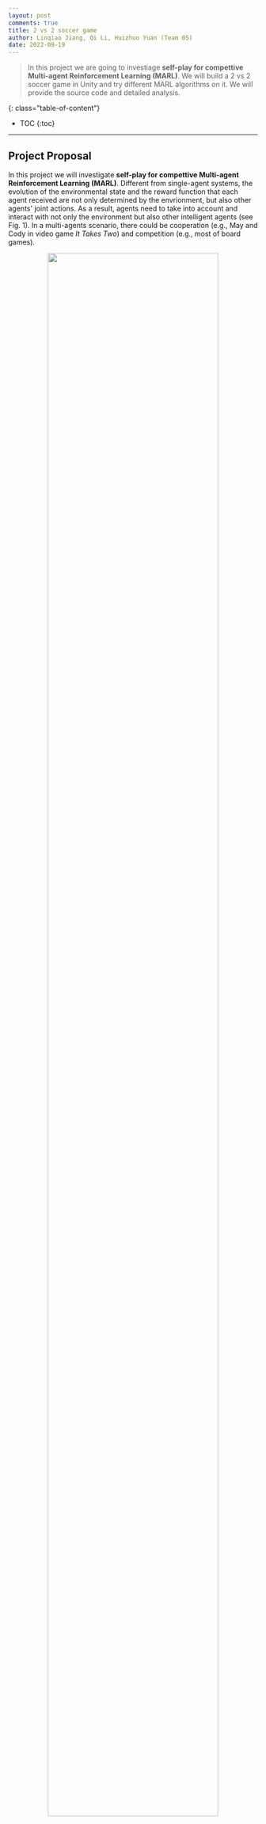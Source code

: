 ```yaml
---
layout: post
comments: true
title: 2 vs 2 soccer game
author: Linqiao Jiang, Qi Li, Huizhuo Yuan (Team 05)
date: 2022-09-19
---
```



> In this project we are going to investiage **self-play for compettive Multi-agent Reinforcement Learning (MARL)**. We will build a 2 vs 2 soccer game in Unity and try different MARL algorithms on it. We will provide the source code and detailed analysis.

<!--more-->
{: class="table-of-content"}
* TOC
{:toc}

---

## Project Proposal 

In this project we will investigate **self-play for compettive Multi-agent Reinforcement Learning (MARL)**. Different from single-agent systems, the evolution of the environmental state and the reward function that each agent received are not only determined by the envrionment, but also other agents' joint actions. As a result, agents need to take into account and interact with not only the environment but also other intelligent agents (see Fig. 1). In a multi-agents scenario, there could be cooperation (e.g., May and Cody in video game *It Takes Two*) and competition (e.g., most of board games).

<figure align="center">
  <img width="90%" src="../../../assets/images/team05/MARL.png">
  <figcaption>Fig 1. Single-agent vs Multi-agent [1].</figcaption>
</figure>



Concretely, our target is to implement a toy 2 vs 2 soccer game in Unity (as shown in Fig. 2). In this game, there are two teams with two agents in each. The goal is to get the ball into the opponent's goal while preventing the ball from entering own goal.

<figure align="center">
  <img width="80%" src="../../../assets/images/team05/soccer.png">
  <figcaption>Fig 2. 2 vs 2 soccer game in Unity [2].</figcaption>
</figure>



To achive this, we are going to firstly build up the soccer environment in Unity [2]. Then we plan to create a 1 vs 1 soccer game to investigate the behaviors of competition. After the 1 vs 1 scenario works, we will handle the 2 vs 2 soccer game which involves cooperation too.

We plan to implement some of the below **MARL algorithms** [3] and analyse their behaivors:

- Independent Learning
  - [IQL：Multi-Agent Reinforcement Learning: Independent vs. Cooperative Agents](https://citeseerx.ist.psu.edu/viewdoc/download?doi=10.1.1.84.3701&rep=rep1&type=pdf) [4]
- Value Decomposition
  - [VDN：Value-Decomposition Networks For Cooperative Multi-Agent Learning](https://arxiv.org/pdf/1706.05296) [5]
  - [QMIX: Monotonic Value Function Factorisation for Deep Multi-Agent Reinforcement Learning](http://proceedings.mlr.press/v80/rashid18a/rashid18a.pdf) [6]
  - [QTRAN: Learning to Factorize with Transformation for Cooperative Multi-Agent Reinforcement Learning](https://arxiv.org/abs/1905.05408) [7]
- Policy Gradient
  - [COMA：Counterfactual Multi-Agent Policy Gradients](https://arxiv.org/abs/1705.08926) [8]
  - [MADDPG：Multi-Agent Actor-Critic for Mixed Cooperative-Competitive Environments](https://arxiv.org/pdf/1706.02275.pdf&quot;&gt;Multi-Agent) [9]
- Communication
  - [BiCNet：Multiagent Bidirectionally-Coordinated Nets: Emergence of Human-level Coordination in Learning to Play StarCraft Combat Games](https://arxiv.org/abs/1703.10069) [10]
  - [CommNet：Learning Multiagent Communication with Backpropagation](https://arxiv.org/abs/1605.07736) [11]
  - [IC3Net：Learning when to Communicate at Scale in Multiagent Cooperative and Competitive Tasks](https://arxiv.org/abs/1812.09755) [12]
  - [RIAL/RIDL：Learning to Communicate with Deep Multi-Agent Reinforcement Learning](https://arxiv.org/abs/1605.06676) [13]
- Exploration
  - [MAVEN：Multi-Agent Variational Exploration](https://arxiv.org/pdf/1910.07483) [14]

Hopefully, we can build a game environment like this:

<p align="center">
	<iframe width="618" height="473" src="https://www.youtube.com/embed/Hg3nmYD3DjQ" frameborder="0" allowfullscreen ng-show="showvideo"></iframe>
</p>

We will also create a GUI to allow users to flight with RL agents, if time allows.

It is possible that some algorithms don't work well in the soccer settings. We will try to finetune the hyper-parameters and analyse why some of the algorithms fail.

By this project, we hope to provide a easy-to-use multi-agent environment and plug-and-play MARL algorithms to class and, also give detailed analysis of behaviors of MARL agents to readers.

## References

1. https://arxiv.org/pdf/2011.00583.pdf 
2. https://github.com/Unity-Technologies/ml-agents/blob/main/docs/Learning-Environment-Examples.md#soccer-twos
3. https://github.com/TimeBreaker/MARL-papers-with-code/blob/main/README.md
4. https://citeseerx.ist.psu.edu/viewdoc/download?doi=10.1.1.84.3701&rep=rep1&type=pdf
5. https://arxiv.org/pdf/1706.05296
6. http://proceedings.mlr.press/v80/rashid18a/rashid18a.pdf
7. https://arxiv.org/abs/1905.05408
8. https://arxiv.org/abs/1705.08926
9. https://arxiv.org/pdf/1706.02275.pdf&quot;&gt;Multi-Agent
10. https://arxiv.org/abs/1703.10069
11. https://arxiv.org/abs/1605.07736
12. https://arxiv.org/abs/1812.09755
13. https://arxiv.org/abs/1605.06676
14. https://arxiv.org/pdf/1910.07483
